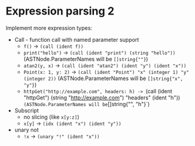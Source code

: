 # Expression parsing 2

Implement more expression types:

- Call - function call with named parameter support
  - `f()` -> `(call (ident f))`
  - `print("hello")` -> `(call (ident "print") (string "hello"))` (ASTNode.ParameterNames will be `[]string{""}`)
  - `atan2(y, x)` -> `(call (ident "atan2") (ident "y") (ident "x"))`
  - `Point(x: 1, y: 2)` -> `(call (ident "Point") "x" (integer 1) "y" (integer 2))` (ASTNode.ParameterNames will be `[]string{"x", "y"}`)
  - `httpGet("http://example.com", headers: h) -> `(call (ident "httpGet") (string "http://example.com") "headers" (ident "h"))` (ASTNode.ParameterNames will be `[]string{"", "h"}`)
- Subscript
  - no slicing (like `x[y:z]`)
  - `x[y]` -> `(idx (ident "x") (ident "y"))`
- unary not
  - `!x` -> `(unary "!" (ident "x"))`
